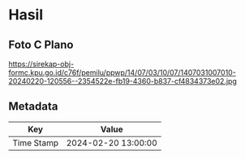 # Hasil

## Foto C Plano

https://sirekap-obj-formc.kpu.go.id/c76f/pemilu/ppwp/14/07/03/10/07/1407031007010-20240220-120556--2354522e-fb19-4360-b837-cf4834373e02.jpg


## Metadata

| Key        | Value               |
| ---------- | ------------------- |
| Time Stamp | 2024-02-20 13:00:00 |



